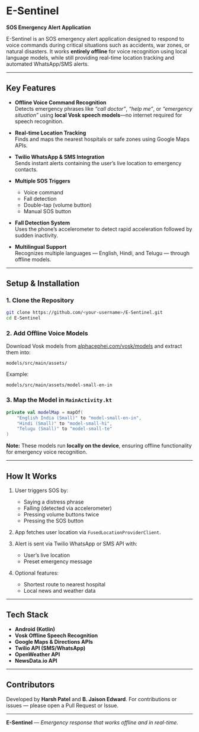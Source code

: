 
# E-Sentinel  
**SOS Emergency Alert Application**

E-Sentinel is an SOS emergency alert application designed to respond to voice commands during critical situations such as accidents, war zones, or natural disasters. It works **entirely offline** for voice recognition using local language models, while still providing real-time location tracking and automated WhatsApp/SMS alerts.

---

## Key Features

- **Offline Voice Command Recognition**  
  Detects emergency phrases like *“call doctor”*, *“help me”*, or *“emergency situation”* using **local Vosk speech models**—no internet required for speech recognition.

- **Real-time Location Tracking**  
  Finds and maps the nearest hospitals or safe zones using Google Maps APIs.

- **Twilio WhatsApp & SMS Integration**  
  Sends instant alerts containing the user’s live location to emergency contacts.

- **Multiple SOS Triggers**  
  - Voice command  
  - Fall detection  
  - Double-tap (volume button)  
  - Manual SOS button  

- **Fall Detection System**  
  Uses the phone’s accelerometer to detect rapid acceleration followed by sudden inactivity.

- **Multilingual Support**  
  Recognizes multiple languages — English, Hindi, and Telugu — through offline models.

---

## Setup & Installation

### 1. Clone the Repository
```bash
git clone https://github.com/<your-username>/E-Sentinel.git
cd E-Sentinel
````

### 2. Add Offline Voice Models

Download Vosk models from [alphacephei.com/vosk/models](https://alphacephei.com/vosk/models) and extract them into:

```
models/src/main/assets/
```

Example:

```
models/src/main/assets/model-small-en-in
```

### 3. Map the Model in `MainActivity.kt`

```kotlin
private val modelMap = mapOf(
    "English India (Small)" to "model-small-en-in",
    "Hindi (Small)" to "model-small-hi",
    "Telugu (Small)" to "model-small-te"
)
```

**Note:** These models run **locally on the device**, ensuring offline functionality for emergency voice recognition.

---

## How It Works

1. User triggers SOS by:

   * Saying a distress phrase
   * Falling (detected via accelerometer)
   * Pressing volume buttons twice
   * Pressing the SOS button

2. App fetches user location via `FusedLocationProviderClient`.

3. Alert is sent via Twilio WhatsApp or SMS API with:

   * User’s live location
   * Preset emergency message

4. Optional features:

   * Shortest route to nearest hospital
   * Local news and weather data

---

## Tech Stack

* **Android (Kotlin)**
* **Vosk Offline Speech Recognition**
* **Google Maps & Directions APIs**
* **Twilio API (SMS/WhatsApp)**
* **OpenWeather API**
* **NewsData.io API**

---


## Contributors

Developed by **Harsh Patel** and **B. Jaison Edward**.
For contributions or issues — please open a Pull Request or Issue.

---

**E-Sentinel** — *Emergency response that works offline and in real-time.*

